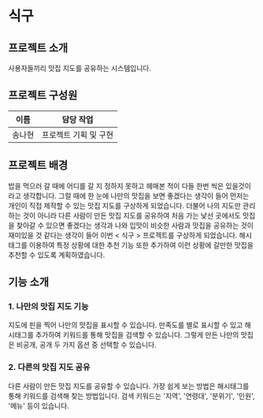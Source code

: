 # 식구

## 프로젝트 소개

사용자들끼리 맛집 지도를 공유하는 시스템입니다. 

## 프로젝트 구성원

  이름 |       담당 작업
 ------|----------------------
 송나현| 프로젝트 기획 및 구현

## 프로젝트 배경

밥을 먹으러 갈 때에 어디를 갈 지 정하지 못하고 헤매본 적이 다들 한번 씩은 있을것이라고 생각합니다. 그럴 때에 한 눈에 나만의 맛집을 보면 좋겠다는 생각이 들어 먼저는 개인이 직접 제작할 수 있는 맛집 지도를 구상하게 되었습니다. 
더불어 나의 지도만 관리하는 것이 아니라 다른 사람이 만든 맛집 지도를 공유하여 처음 가는 낯선 곳에서도 맛집을 찾아갈 수 있으면 좋겠다는 생각과 나와 입맛이 비슷한 사람과 맛집을 공유하는 것이 재미있을 것 같다는 생각이 들어 이번 < 식구 > 프로젝트를 구상하게 되었습니다. 
해시태그를 이용하여 특정 상황에 대한 추천 기능 또한 추가하여 이런 상황에 갈만한 맛집을 추천할 수 있도록 계획하였습니다. 

## 기능 소개

### 1. 나만의 맛집 지도 기능

지도에 핀을 찍어 나만의 맛집을 표시할 수 있습니다. 만족도를 별로 표시할 수 있고 해시태그를 추가하여 키워드를 통해 맛집을 검색할  수 있습니다. 그렇게 만든 나만의 맛집은 비공개, 공개  두 가지 옵션 중 선택할 수 있습니다. 

### 2. 다른의 맛집 지도 공유

다른 사람이 만든 맛집 지도를 공유할 수 있습니다. 가장 쉽게 보는 방법은 해시태그를 통해 키워드를 검색해 찾는 방법입니다. 검색 키워드는 '지역', '연령대', '분위기', '인원', '메뉴' 등이 있습니다. 
